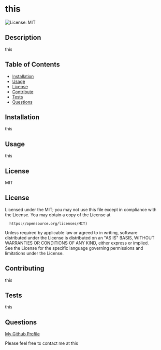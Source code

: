 
  # this
  ![License: MIT](https://img.shields.io/badge/License-MIT-yellow.svg)  
  ## Description
  this

  ## Table of Contents
  * [Installation](#installation)
  * [Usage](#usage)
  * [License](#license)
  * [Contribute](#contributing)
  * [Tests](#tests)
  * [Questions](#questions)

  
  ## Installation
  this

  ## Usage 
  this

  ## License
  MIT

  
  ## License

  Licensed under the MIT;
  you may not use this file except in compliance with the License.
  You may obtain a copy of the License at

      https://opensource.org/licenses/MIT)

  Unless required by applicable law or agreed to in writing, software
  distributed under the License is distributed on an "AS IS" BASIS,
  WITHOUT WARRANTIES OR CONDITIONS OF ANY KIND, either express or implied.
  See the License for the specific language governing permissions and
  limitations under the License.

  ## Contributing
  this

  ## Tests
  this

  ## Questions
  [My Github Profile](https://github.com/this)
  
  Please feel free to contact me at this


